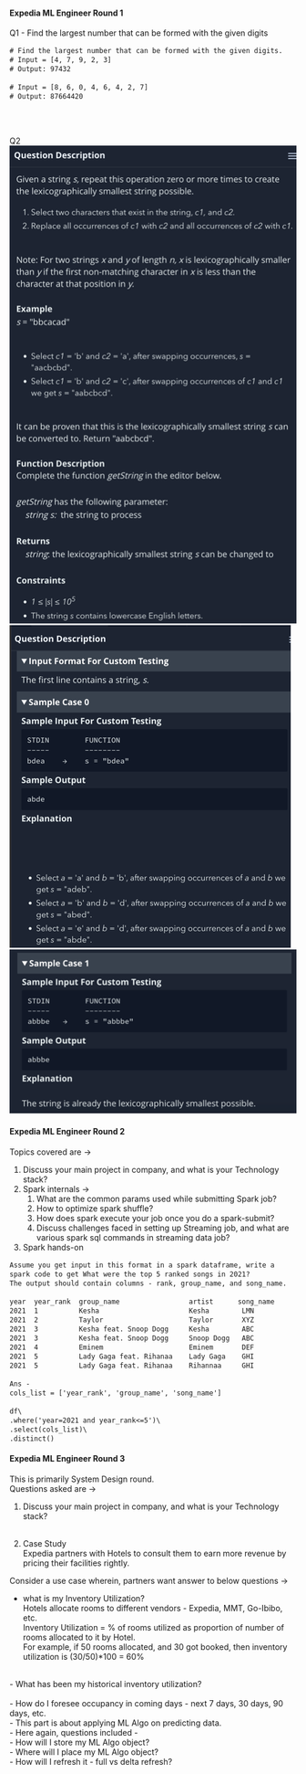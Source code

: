 #### Expedia ML Engineer Round 1
Q1 - Find the largest number that can be formed with the given digits <br>
``` 
# Find the largest number that can be formed with the given digits.
# Input = [4, 7, 9, 2, 3]
# Output: 97432 

# Input = [8, 6, 0, 4, 6, 4, 2, 7]
# Output: 87664420
```
 <br> <br>

Q2 <br>
![img_2.png](images/img_5.png) <br>
![img_3.png](images/img_6.png) <br>
![img_4.png](images/img_7.png) <br>


#### Expedia ML Engineer Round 2
Topics covered are -> <br>
1. Discuss your main project in company, and what is your Technology stack? <br>
2. Spark internals -> <br>
   1. What are the common params used while submitting Spark job? <br>
   2. How to optimize spark shuffle? <br>
   3. How does spark execute your job once you do a spark-submit? <br>
   4. Discuss challenges faced in setting up Streaming job, and what are various spark sql commands in streaming data job? <br>
3. Spark hands-on  <br>
``` 
Assume you get input in this format in a spark dataframe, write a spark code to get What were the top 5 ranked songs in 2021? 
The output should contain columns - rank, group_name, and song_name.

year  year_rank  group_name  				artist      song_name
2021  1          Kesha						Kesha        LMN
2021  2			 Taylor						Taylor       XYZ
2021  3			 Kesha feat. Snoop Dogg     Kesha        ABC
2021  3          Kesha feat. Snoop Dogg     Snoop Dogg   ABC
2021  4          Eminem                     Eminem       DEF
2021  5          Lady Gaga feat. Rihanaa    Lady Gaga    GHI
2021  5          Lady Gaga feat. Rihanaa    Rihannaa     GHI 

Ans -
cols_list = ['year_rank', 'group_name', 'song_name']

df\
.where('year=2021 and year_rank<=5')\
.select(cols_list)\
.distinct()

```

#### Expedia ML Engineer Round 3
This is primarily System Design round. <br>
Questions asked are -> <br>
1. Discuss your main project in company, and what is your Technology stack? <br><br>

2. Case Study <br>
Expedia partners with Hotels to consult them to earn more revenue by pricing their facilities rightly. <br>
 
Consider a use case wherein, partners want answer to below questions -> <br>
- what is my Inventory Utilization?  <br>
Hotels allocate rooms to different vendors - Expedia, MMT, Go-Ibibo, etc. <br>
Inventory Utilization = % of rooms utilized as proportion of number of rooms allocated to it by Hotel. <br>
For example, if 50 rooms allocated, and 30 got booked, then inventory utilization is (30/50)*100 = 60% <br>
 <br>
- What has been my historical inventory utilization? <br>
<br>
- How do I foresee occupancy in coming days - next 7 days, 30 days, 90 days, etc. <br>
  - This part is about applying ML Algo on predicting data. <br>
  - Here again, questions included - <br>
    - How will I store my ML Algo object? <br>
    - Where will I place my ML Algo object? <br>
    - How will I refresh it - full vs delta refresh? <br>
